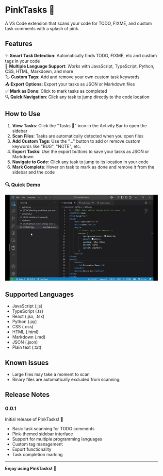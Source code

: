 # PinkTasks 🌺

A VS Code extension that scans your code for TODO, FIXME, and custom task comments with a splash of pink.

## Features

✨ **Smart Task Detection**: Automatically finds TODO, FIXME, etc and custom tags in your code   
📝 **Multiple Language Support**: Works with JavaScript, TypeScript, Python, CSS, HTML, Markdown, and more  
🏷️ **Custom Tags**: Add and remove your own custom task keywords  
📤 **Export Options**: Export your tasks as JSON or Markdown files  
✅ **Mark as Done**: Click to mark tasks as completed  
🔍 **Quick Navigation**: Click any task to jump directly to the code location  

## How to Use

1. **View Tasks**: Click the "Tasks 🌺" icon in the Activity Bar to open the sidebar
2. **Scan Files**: Tasks are automatically detected when you open files
3. **Add Custom Tags**: Use the "..." button to add or remove custom keywords like "BUG", "NOTE", etc.
4. **Export Tasks**: Use the export buttons to save your tasks as JSON or Markdown
5. **Navigate to Code**: Click any task to jump to its location in your code
6. **Mark Complete**: Hover on task to mark as done and remove it from the sidebar and the code

### 🔍 Quick Demo

![PinkTasks demo](https://raw.githubusercontent.com/PaprikaSeidler/PinkTasksExtension/master/pinktasks/media/PinkTasksDemo-Gif.gif)

## Supported Languages

- JavaScript (.js)
- TypeScript (.ts)
- React (.jsx, .tsx)
- Python (.py)
- CSS (.css)
- HTML (.html)
- Markdown (.md)
- JSON (.json)
- Plain text (.txt)


## Known Issues

- Large files may take a moment to scan
- Binary files are automatically excluded from scanning

## Release Notes

### 0.0.1

Initial release of PinkTasks! 🎉

- Basic task scanning for TODO comments
- Pink-themed sidebar interface
- Support for multiple programming languages
- Custom tag management
- Export functionality
- Task completion marking

---

**Enjoy using PinkTasks! 🌺**
